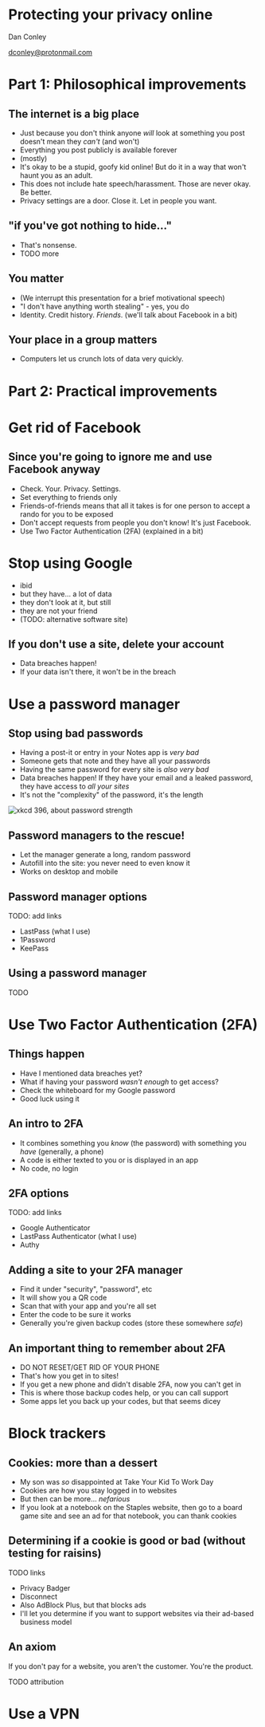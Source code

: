 # Protecting your privacy online
Dan Conley

dconley@protonmail.com



# Part 1: Philosophical improvements



## The internet is a big place
* Just because you don't think anyone *will* look at something you post doesn't mean they *can't* (and won't)
* Everything you post publicly is available forever
* (mostly)
* It's okay to be a stupid, goofy kid online! But do it in a way that won't haunt you as an adult.
* This does not include hate speech/harassment. Those are never okay. Be better.
* Privacy settings are a door. Close it. Let in people you want.


## "if you've got nothing to hide..."
* That's nonsense.
* TODO more



## You matter
* (We interrupt this presentation for a brief motivational speech)
* "I don't have anything worth stealing" - yes, you do
* Identity. Credit history. *Friends*. (we'll talk about Facebook in a bit)



## Your place in a group matters
* Computers let us crunch lots of data very quickly.



# Part 2: Practical improvements



# Get rid of Facebook


## Since you're going to ignore me and use Facebook anyway
* Check. Your. Privacy. Settings.
* Set everything to friends only
* Friends-of-friends means that all it takes is for one person to accept a rando for you to be exposed
* Don't accept requests from people you don't know! It's just Facebook.
* Use Two Factor Authentication (2FA) (explained in a bit)



<h1>Stop using Google</h1>
<ul class="fragment">
<li>ibid</li>
<li>but they have... a lot of data</li>
<li>they don't look at it, but still</li>
<li>they are not your friend</li>
<li>(TODO: alternative software site)</li>
</ul>



## If you don't use a site, delete your account
* Data breaches happen!
* If your data isn't there, it won't be in the breach



# Use a password manager


## Stop using bad passwords
* Having a post-it or entry in your Notes app is *very bad*
* Someone gets that note and they have all your passwords
* Having the same password for every site is *also very bad*
* Data breaches happen! If they have your email and a leaked password, they have access to *all your sites*
* It's not the "complexity" of the password, it's the length


![xkcd 396, about password strength](password_strength.png)


## Password managers to the rescue!
* Let the manager generate a long, random password
* Autofill into the site: you never need to even know it
* Works on desktop and mobile


## Password manager options
TODO: add links

* LastPass (what I use)
* 1Password
* KeePass


## Using a password manager
TODO



# Use Two Factor Authentication (2FA)


## Things happen
* Have I mentioned data breaches yet?
* What if having your password *wasn't enough* to get access?
* Check the whiteboard for my Google password
* Good luck using it


## An intro to 2FA
* It combines something you *know* (the password) with something you *have* (generally, a phone)
* A code is either texted to you or is displayed in an app
* No code, no login


## 2FA options
TODO: add links

* Google Authenticator
* LastPass Authenticator (what I use)
* Authy


## Adding a site to your 2FA manager
* Find it under "security", "password", etc
* It will show you a QR code
* Scan that with your app and you're all set
* Enter the code to be sure it works
* Generally you're given backup codes (store these somewhere *safe*)


## An important thing to remember about 2FA
* DO NOT RESET/GET RID OF YOUR PHONE
* That's how you get in to sites!
* If you get a new phone and didn't disable 2FA, now you can't get in
* This is where those backup codes help, or you can call support
* Some apps let you back up your codes, but that seems dicey



# Block trackers


## Cookies: more than a dessert
* My son was *so* disappointed at Take Your Kid To Work Day
* Cookies are how you stay logged in to websites
* But then can be more... *nefarious*
* If you look at a notebook on the Staples website, then go to a board game site and see an ad for that notebook, you can thank cookies


## Determining if a cookie is good or bad (without testing for raisins)
TODO links

* Privacy Badger
* Disconnect
* Also AdBlock Plus, but that blocks ads
* I'll let you determine if you want to support websites via their ad-based business model


## An axiom
If you don't pay for a website, you aren't the customer. You're the product.

TODO attribution



# Use a VPN
